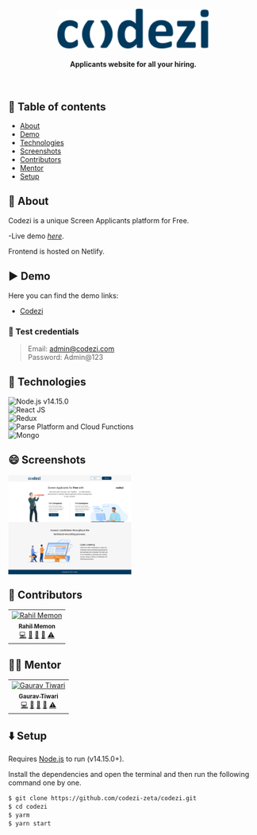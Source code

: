 <!-- <h1 align="center">Codezi</h1>-->
<p align="center">
        <img src="./src/logo.svg" height="80">
        <h4 align="center">Applicants website for all your hiring.</h4><br/>
</p>

## 🏢 Table of contents

-  [About](#-about)
-  [Demo](#%EF%B8%8F-demo)
-  [Technologies](#-technologies)
-  [Screenshots](#-screenshots)
-  [Contributors](#-contributors)
-  [Mentor](#-mentor)
-  [Setup](#%EF%B8%8F-setup)

## 🎯 About

Codezi is a unique Screen Applicants platform for Free.

-Live demo [_here_](https://wizardly-brahmagupta-842dc6.netlify.app).

Frontend is hosted on Netlify.

## ▶️ Demo

Here you can find the demo links:

-  [Codezi](https://wizardly-brahmagupta-842dc6.netlify.app/)

### 👮‍ Test credentials

> Email: admin@codezi.com<br/>
> Password: Admin@123<br/>

## 🚀 Technologies

![Node.js **v14.15.0**](https://img.shields.io/badge/Netlify-00C7B7?style=for-the-badge&logo=netlify&logoColor=white)\
![React JS](https://img.shields.io/badge/React-20232A?style=for-the-badge&logo=react&logoColor=61DAFB)\
![Redux](https://img.shields.io/badge/Redux-593D88?style=for-the-badge&logo=redux&logoColor=white)\
![Parse Platform and Cloud Functions](https://img.shields.io/badge/Parse--Platform--and--Cloud--Functions-0081AA?style=for-the-badge&logo=Formik&logoColor=white)\
![Mongo](https://img.shields.io/badge/MongoDB-4EA94B?style=for-the-badge&logo=mongodb&logoColor=white)

## 😄 Screenshots

<!-- ![Image of Codezi](./home.png) -->
<p>
<img src="./home.png" align="center" height="200">
</p>

## 👱 Contributors

<!-- ALL-CONTRIBUTORS-LIST:START - Do not remove or modify this section -->
<!-- prettier-ignore -->
<table>
  <tr>
     <td align="center"><a href="https://www.linkedin.com/in/rahil-memon-22221bb1"><img src="https://avatars.githubusercontent.com/u/13727755?v=4" width="80px;" alt="Rahil Memon"/><br /><sub><b>Rahil Memon</b></sub></a><br /><a href="https://github.com/codezi-zeta/codezi/commits?author=codezi-zeta" title="Code">💻</a> <a href="https://github.com/codezi-zeta/codezi/commits?author=codezi-zeta" title="Documentation">📖</a> <a href="https://github.com/codezi-zeta/codezi/commits?author=codezi-zeta" title="Ideas, Planning, & Feedback">🤔</a> <a href="https://github.com/codezi-zeta/codezi/commits?author=codezi-zeta" title="Reviewed Pull Requests">👀</a> <a href="https://github.com/codezi-zeta/codezi/commits?author=codezi-zeta" title="Tests">⚠️</a></td>
  </tr>  
</table>

## 👨‍🏫 Mentor

<table>
  <tr>
     <td align="center"><a href="https://www.linkedin.com/in/gaurav-tiwari-b925b526/"><img src="https://media-exp1.licdn.com/dms/image/C5603AQFnvaEK2UWQCw/profile-displayphoto-shrink_400_400/0/1595056828667?e=1641427200&v=beta&t=nlIllJCCfE6TeuvW6MgTZZnoYKqbNBGFEJJf2f3yCmg" width="80px;" alt="Gaurav Tiwari"/><br /><sub><b>Gaurav Tiwari</b></sub></a><br /><a href="https://github.com/codezi-zeta/codezi/commits?author=codezi-zeta" title="Code">💻</a> <a href="https://github.com/codezi-zeta/codezi/commits?author=codezi-zeta" title="Documentation">📖</a> <a href="https://github.com/codezi-zeta/codezi/commits?author=codezi-zeta" title="Ideas, Planning, & Feedback">🤔</a> <a href="https://github.com/codezi-zeta/codezi/commits?author=codezi-zeta" title="Reviewed Pull Requests">👀</a> <a href="https://github.com/codezi-zeta/codezi/commits?author=codezi-zeta" title="Tests">⚠️</a></td>
  </tr>  
</table>

## ⬇️ Setup

Requires [Node.js](https://nodejs.org/) to run (v14.15.0+).

Install the dependencies and open the terminal and then run the following command one by one.

```sh
$ git clone https://github.com/codezi-zeta/codezi.git
$ cd codezi
$ yarm
$ yarn start
```
